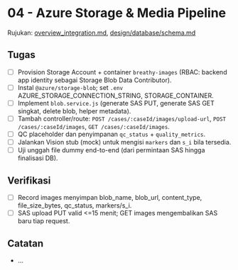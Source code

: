 # 04 - Azure Storage & Media Pipeline

Rujukan: [overview_integration.md](../../overview_integration.md), [design/database/schema.md](../../design/database/schema.md)

## Tugas

- [ ] Provision Storage Account + container `breathy-images` (RBAC: backend app identity sebagai Storage Blob Data Contributor).
- [ ] Instal `@azure/storage-blob`; set `.env` AZURE_STORAGE_CONNECTION_STRING, STORAGE_CONTAINER.
- [ ] Implement `blob.service.js` (generate SAS PUT, generate SAS GET singkat, delete blob, helper metadata).
- [ ] Tambah controller/route: `POST /cases/:caseId/images/upload-url`, `POST /cases/:caseId/images`, `GET /cases/:caseId/images`.
- [ ] QC placeholder dan penyimpanan `qc_status` + `quality_metrics`.
- [ ] Jalankan Vision stub (mock) untuk mengisi `markers` dan `s_i` bila tersedia.
- [ ] Uji unggah file dummy end-to-end (dari permintaan SAS hingga finalisasi DB).

## Verifikasi

- [ ] Record images menyimpan blob_name, blob_url, content_type, file_size_bytes, qc_status, markers/s_i.
- [ ] SAS upload PUT valid <=15 menit; GET images mengembalikan SAS baru tiap request.

## Catatan

- ...
